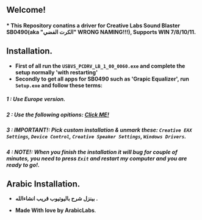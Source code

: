 ## Welcome!

#### * **This Repository conatins a driver for Creative Labs Sound Blaster SB0490(aka "الكرت الفضي" WRONG NAMING!!!), Supports WIN 7/8/10/11.**

## Installation.

- **First of all run the `USBVS_PCDRV_LB_1_00_0060.exe` and complete the setup normally 'with restarting'**
- **Secondly to get all apps for SB0490 such as 'Grapic Equalizer', run `Setup.exe` and follow these terms:**
##### 1 : **Use Europe version.**
##### 2 : **Use the following opitions: [Click ME!](https://i.imgur.com/asc3WzN.png)**
##### 3 : **IMPORTANT!: Pick custom installation & unmark these: `Creative EAX Settings`, `Device Control`, `Creative Speaker Settings`, `Windows Drivers`.**
##### 4 : **NOTE!: When you finish the installation it will bug for couple of minutes, you need to press `Exit` and restart my computer and you are ready to go!.**

## Arabic Installation.

- **بينزل شرح باليوتيوب قريب انشاءالله .**

- **Made With love by ArabicLabs**.
